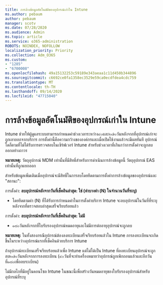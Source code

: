 ```yaml
---
title: การล้างข้อมูลอัตโนมัติของอุปกรณ์เก่าใน Intune
ms.author: pebaum
author: pebaum
manager: scotv
ms.date: 07/28/2020
ms.audience: Admin
ms.topic: article
ms.service: o365-administration
ROBOTS: NOINDEX, NOFOLLOW
localization_priority: Priority
ms.collection: Adm_O365
ms.custom:
- "1285"
- "6700008"
ms.openlocfilehash: 49a15132253c59189e343aeaa1c11d450b344896
ms.sourcegitcommit: c6692ce0fa1358ec3529e59ca0ecdfdea4cdc759
ms.translationtype: MT
ms.contentlocale: th-TH
ms.lasthandoff: 09/14/2020
ms.locfileid: "47715040"
---
```

# <a name="automatic-cleanup-of-stale-devices-in-intune"></a>การล้างข้อมูลอัตโนมัติของอุปกรณ์เก่าใน Intune

Intune ช่วยให้ผู้ดูแลระบบสามารถกำหนดค่าช่วงเวลาระหว่าง๙๐และ๒๗๐วันหลังจากที่อุปกรณ์เก่าจะถูกเอาออกจากบริการ การตั้งค่านี้คือความกว้างขององค์กรและเมื่อเปิดใช้งานแล้วจะมีผลทันที อุปกรณ์ใดก็ตามที่ไม่ได้รับการตรวจสอบในเซิร์ฟเวอร์ Intune สำหรับช่วงเวลาที่เกินกว่าการตั้งค่าจะถูกลบออกอย่างถาวร

**หมายเหตุ:** วัตถุอุปกรณ์ MDM เท่านั้นที่มีสิทธิ์สำหรับการดำเนินการล้างข้อมูลนี้ วัตถุอุปกรณ์ EAS เท่านั้นที่ถูกแยกออก

สำหรับข้อมูลเพิ่มเติมเมื่ออุปกรณ์จะมีสิทธิ์ในการลบโดยยึดตามการตั้งค่าการล้างข้อมูลของอุปกรณ์และ "สถานะ":

การตั้งค่า: **ลบอุปกรณ์หลังจากวันที่เช็คอินล่าสุด: ใช่ (ค่าบางค่า (N) ในจำนวนวันที่ระบุ)**

- โดยยึดตามค่า (N) ที่ได้รับการกำหนดค่าในการตั้งค่าบริการ Intune จะลบอุปกรณ์ในวันที่ที่ระบุหลังจากที่ตรวจสอบล่าสุดเสร็จเรียบร้อยแล้ว

การตั้งค่า:  **ลบอุปกรณ์หลังจากวันที่เช็คอินล่าสุด: ไม่มี**

- ๑๘๐วันหลังจากที่ใบรับรองอุปกรณ์หมดอายุและไม่มีการต่ออายุอุปกรณ์จะถูกลบ

**หมายเหตุ:** ในทั้งสองกรณีอุปกรณ์ต้องลงทะเบียนเสร็จเรียบร้อยแล้วใน Intune การลงทะเบียนจะเกิดขึ้นในระหว่างอุปกรณ์แรกที่เช็คอินด้วยบริการ Intune

ถ้าอุปกรณ์ทะเบียนเสร็จเรียบร้อยแล้วเพื่อ Intune แต่ไม่ได้เป็น Intune ที่ลงทะเบียนอุปกรณ์จะถูกลบ๒๗๐วันหลังจากการลงทะเบียน (๙๐วันที่จะทำเครื่องหมายว่าอุปกรณ์ถูกเพิกถอนแล้วและอีกวันที่๑๘๐เพื่อลบระเบียน)

ไม่มีกลไกที่มีอยู่ในคอนโซล Intune ในขณะนี้เพื่อสร้างวันหมดอายุของใบรับรองอุปกรณ์สำหรับอุปกรณ์ที่ระบุ
